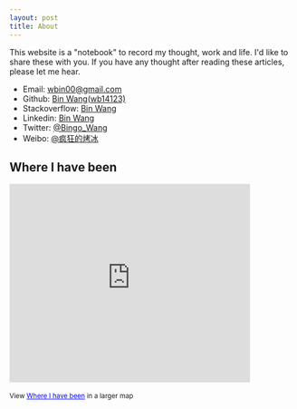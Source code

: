 ```yaml
---
layout: post
title: About
---
```


This website is a "notebook" to record my thought, work and life. I'd like to share these with you. If you have any thought after reading these articles, please let me hear.

+ Email: [wbin00@gmail.com](mailto:wbin00@gmail.com)
+ Github: [Bin Wang(wb14123)](https://github.com/wb14123)
+ Stackoverflow: [Bin Wang](http://stackoverflow.com/users/1068627/bin-wang)
+ Linkedin: [Bin Wang](http://www.linkedin.com/profile/view?id=128350957)
+ Twitter: [@Bingo_Wang](https://twitter.com/Bingo_Wang)
+ Weibo: [@疯狂的烤冰](https://weibo.com/kaobing)

## Where I have been

<iframe width="425" height="350" frameborder="0" scrolling="no" marginheight="0" marginwidth="0" src="https://maps.google.com/maps/ms?msa=0&amp;msid=204236959460305841788.0004d4e366ce3bcc53d91&amp;ie=UTF8&amp;ll=34.459834,119.900322&amp;spn=22.69199,13.270798&amp;t=m&amp;output=embed">
</iframe>
<br>
</br>
<small>View <a href="https://maps.google.com/maps/ms?msa=0&amp;msid=204236959460305841788.0004d4e366ce3bcc53d91&amp;ie=UTF8&amp;ll=34.459834,119.900322&amp;spn=22.69199,13.270798&amp;t=m&amp;source=embed" style="color:#0000FF;text-align:left">Where I have been</a> in a larger map
</small>
